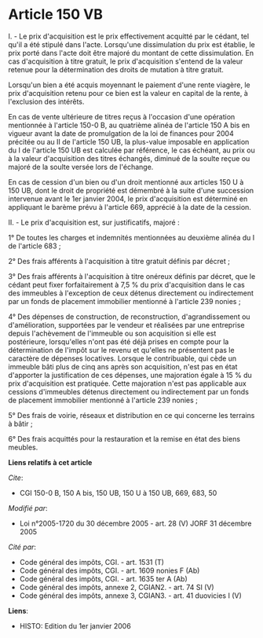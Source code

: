 # Article 150 VB

I. - Le prix d'acquisition est le prix effectivement acquitté par le cédant, tel qu'il a été stipulé dans l'acte. Lorsqu'une
dissimulation du prix est établie, le prix porté dans l'acte doit être majoré du montant de cette dissimulation. En cas
d'acquisition à titre gratuit, le prix d'acquisition s'entend de la valeur retenue pour la détermination des droits de
mutation à titre gratuit.

Lorsqu'un bien a été acquis moyennant le paiement d'une rente viagère, le prix d'acquisition retenu pour ce bien est la
valeur en capital de la rente, à l'exclusion des intérêts.

En cas de vente ultérieure de titres reçus à l'occasion d'une opération mentionnée à l'article 150-0 B, au quatrième alinéa
de l'article 150 A bis en vigueur avant la date de promulgation de la loi de finances pour 2004 précitée ou au II de
l'article 150 UB, la plus-value imposable en application du I de l'article 150 UB est calculée par référence, le cas échéant,
au prix ou à la valeur d'acquisition des titres échangés, diminué de la soulte reçue ou majoré de la soulte versée lors de
l'échange.

En cas de cession d'un bien ou d'un droit mentionné aux articles 150 U à 150 UB, dont le droit de propriété est démembré à la
suite d'une succession intervenue avant le 1er janvier 2004, le prix d'acquisition est déterminé en appliquant le barème
prévu à l'article 669, apprécié à la date de la cession.

II. - Le prix d'acquisition est, sur justificatifs, majoré :

1° De toutes les charges et indemnités mentionnées au deuxième alinéa du I de l'article 683 ;

2° Des frais afférents à l'acquisition à titre gratuit définis par décret ;

3° Des frais afférents à l'acquisition à titre onéreux définis par décret, que le cédant peut fixer forfaitairement à 7,5 %
du prix d'acquisition dans le cas des immeubles à l'exception de ceux détenus directement ou indirectement par un fonds de
placement immobilier mentionné à l'article 239 nonies ;

4° Des dépenses de construction, de reconstruction, d'agrandissement ou d'amélioration, supportées par le vendeur et
réalisées par une entreprise depuis l'achèvement de l'immeuble ou son acquisition si elle est postérieure, lorsqu'elles n'ont
pas été déjà prises en compte pour la détermination de l'impôt sur le revenu et qu'elles ne présentent pas le caractère de
dépenses locatives. Lorsque le contribuable, qui cède un immeuble bâti plus de cinq ans après son acquisition, n'est pas en
état d'apporter la justification de ces dépenses, une majoration égale à 15 % du prix d'acquisition est pratiquée. Cette
majoration n'est pas applicable aux cessions d'immeubles détenus directement ou indirectement par un fonds de placement
immobilier mentionné à l'article 239 nonies ;

5° Des frais de voirie, réseaux et distribution en ce qui concerne les terrains à bâtir ;

6° Des frais acquittés pour la restauration et la remise en état des biens meubles.

**Liens relatifs à cet article**

_Cite_:

  - CGI 150-0 B, 150 A bis, 150 UB, 150 U à 150 UB, 669, 683, 50

_Modifié par_:

  - Loi n°2005-1720 du 30 décembre 2005 - art. 28 (V) JORF 31 décembre 2005

_Cité par_:

  - Code général des impôts, CGI. - art. 1531 (T)
  - Code général des impôts, CGI. - art. 1609 nonies F (Ab)
  - Code général des impôts, CGI. - art. 1635 ter A (Ab)
  - Code général des impôts, annexe 2, CGIAN2. - art. 74 SI (V)
  - Code général des impôts, annexe 3, CGIAN3. - art. 41 duovicies I (V)

**Liens**:

  - HISTO: Edition du 1er janvier 2006
